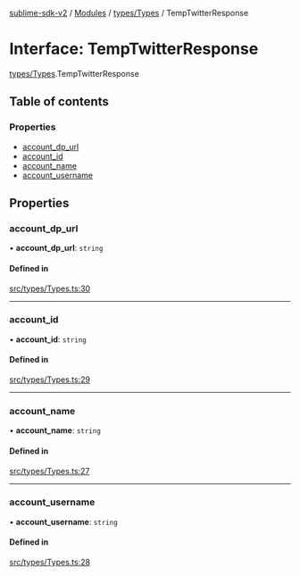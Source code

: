 [sublime-sdk-v2](../README.md) / [Modules](../modules.md) / [types/Types](../modules/types_Types.md) / TempTwitterResponse

# Interface: TempTwitterResponse

[types/Types](../modules/types_Types.md).TempTwitterResponse

## Table of contents

### Properties

- [account\_dp\_url](types_Types.TempTwitterResponse.md#account_dp_url)
- [account\_id](types_Types.TempTwitterResponse.md#account_id)
- [account\_name](types_Types.TempTwitterResponse.md#account_name)
- [account\_username](types_Types.TempTwitterResponse.md#account_username)

## Properties

### account\_dp\_url

• **account\_dp\_url**: `string`

#### Defined in

[src/types/Types.ts:30](https://github.com/sublime-finance/sublime-sdk/blob/cbfce7e/src/types/Types.ts#L30)

___

### account\_id

• **account\_id**: `string`

#### Defined in

[src/types/Types.ts:29](https://github.com/sublime-finance/sublime-sdk/blob/cbfce7e/src/types/Types.ts#L29)

___

### account\_name

• **account\_name**: `string`

#### Defined in

[src/types/Types.ts:27](https://github.com/sublime-finance/sublime-sdk/blob/cbfce7e/src/types/Types.ts#L27)

___

### account\_username

• **account\_username**: `string`

#### Defined in

[src/types/Types.ts:28](https://github.com/sublime-finance/sublime-sdk/blob/cbfce7e/src/types/Types.ts#L28)
